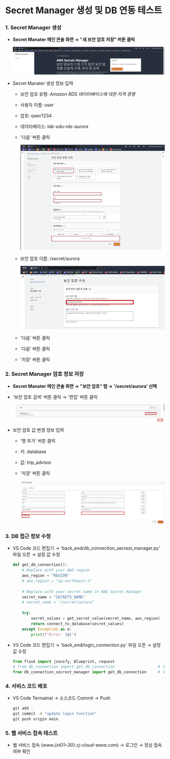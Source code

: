 # Secret Manager 생성 및 DB 연동 테스트

### 1. Secret Manager 생성

- **Secret Manater 메인 콘솔 화면 → "새 보안 암호 저장" 버튼 클릭**

    ![alt text](./img/secret_manager_01.png)

- Secret Manater 생성 정보 입력

    - 보안 암호 유형: *Amazon RDS 데이터베이스에 대한 자격 증명*

    - 사용자 이름: user

    - 암호: qwer1234

    - 데이터베이스: *lab-edu-rds-aurora*

    - '다음' 버튼 클릭

        ![alt text](./img/secret_manager_02.png)

    - 보안 암호 이름: /secret/aurora

        ![alt text](./img/secret_manager_03.png)

    - '다음' 버튼 클릭

    - '다음' 버튼 클릭

    - '저장' 버튼 클릭

### 2. Secret Manager 암호 정보 저장

- **Secret Manater 메인 콘솔 화면 → "보안 암호" 탭 → '/secret/aurora' 선택**

- '보안 암호 검색' 버튼 클릭 → '편집' 버튼 클릭

    ![alt text](./img/secret_manager_04.png)

- 보안 암호 값 변경 정보 입력

    - '행 추가' 버튼 클릭

    - 키: database

    - 값: trip_advisor

    - '저장' 버튼 클릭

        ![alt text](./img/secret_manager_05.png)

### 3. DB 접근 정보 수정

- VS Code 코드 편집기 → 'back_end/db_connection_secrest_manager.py' 파일 오픈 → 설정 값 수정

    ```python
    def get_db_connection():
        # Replace with your AWS region
        aws_region = "REGION"
        # aws_region = "ap-northeast-2"

        # Replace with your secret name in AWS Secret Manager
        secret_name = "SECRETS_NAME"
        # secret_name = "/secret/aurora"

        try:
            secret_values = get_secret_value(secret_name, aws_region)
            return connect_to_database(secret_values)
        except Exception as e:
            print(f"Error: {e}")
    ```

- VS Code 코드 편집기 → 'back_end/login_connection.py' 파일 오픈 → 설정 값 수정

    ```python
    from flask import jsonify, Blueprint, request
    # from db_connection import get_db_connection                   # 주석처리
    from db_connection_secrest_manager import get_db_connection     # 주석해제
    ```

### 4. 서비스 코드 배포 

- VS Code Termainal → 소스코드 Commit → Push

    ```cmd
    git add .
    git commit -m "update login function"
    git push origin main
    ```

### 5. 웹 서비스 접속 테스트

- 웹 서비스 접속 (*www.{st01~30}.cj-cloud-wave.com*) → 로그인 → 정상 접속 여부 확인